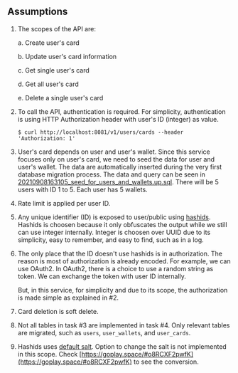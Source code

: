 ## Assumptions

1. The scopes of the API are:
    
    a. Create user's card
    
    b. Update user's card information
    
    c. Get single user's card
    
    d. Get all user's card
    
    e. Delete a single user's card

2. To call the API, authentication is required. For simplicity, authentication is using HTTP Authorization header with user's ID (integer) as value.

    ```
    $ curl http://localhost:8081/v1/users/cards --header 'Authorization: 1'
    ```

3. User's card depends on user and user's wallet. Since this service focuses only on user's card, we need to seed the data for user and user's wallet.
    The data are automatically inserted during the very first database migration process.
    The data and query can be seen in [20210908163105_seed_for_users_and_wallets.up.sql](../db/migrations/20210908163105_seed_for_users_and_wallets.up.sql).
    There will be 5 users with ID 1 to 5. Each user has 5 wallets.

4. Rate limit is applied per user ID.

5. Any unique identifier (ID) is exposed to user/public using [hashids](https://hashids.org/). Hashids is choosen because it only obfuscates the output while we still can use integer internally. Integer is choosen over UUID due to its simplicity, easy to remember, and easy to find, such as in a log.

6. The only place that the ID doesn't use hashids is in authorization. The reason is most of authorization is already encoded. For example, we can use OAuth2. In OAuth2, there is a choice to use a random string as token. We can exchange the token with user ID internally.

    But, in this service, for simplicity and due to its scope, the authorization is made simple as explained in #2.

7. Card deletion is soft delete.

8. Not all tables in task #3 are implemented in task #4. Only relevant tables are migrated, such as `users`, `user_wallets`, and `user_cards`.

9. Hashids uses [default salt](https://github.com/indrasaputra/hashids/blob/main/hashids.go#L13-L15). Option to change the salt is not implemented in this scope. Check [https://goplay.space/#o8RCXF2pwfK](https://goplay.space/#o8RCXF2pwfK) to see the conversion.
